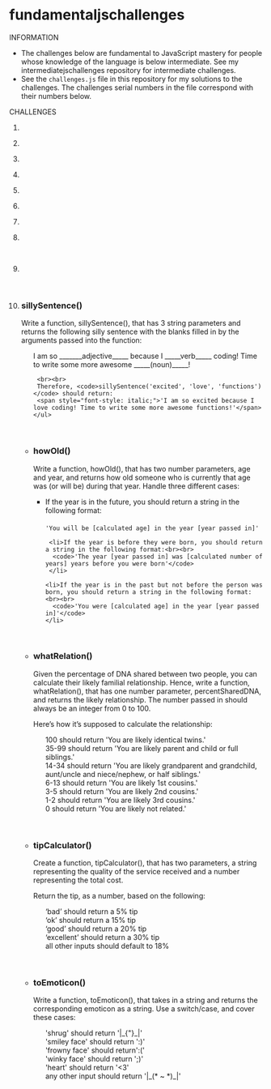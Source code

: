 # fundamentaljschallenges
INFORMATION
<ul>
 <li>The challenges below are fundamental to JavaScript mastery for people whose knowledge of the language is below intermediate. See my intermediatejschallenges repository for intermediate challenges.</li>
 <li>See the <code>challenges.js</code> file in this repository for my solutions to the challenges. The challenges serial numbers in the file correspond with their numbers below.</li>
 </ul>
 
 <p>CHALLENGES</p>
 <ol>
  <li>
   <p><strong></strong></p>
   <p></p>
  </li>
 <li>
   <p><strong></strong></p>
   <p></p>
  </li>
 <li>
   <p><strong></strong></p>
   <p></p>
  </li>
 <li>
   <p><strong></strong></p>
   <p></p>
  </li>
 <li>
   <p><strong></strong></p>
   <p></p>
  </li>
 <li>
   <p><strong></strong></p>
   <p></p>
  </li>
 <li>
   <p><strong></strong></p>
   <p></p>
  </li>
 <li>
   <p><strong></strong></p>
   <p></p>
  </li>
 
 <p> &nbsp; </p>
 <li>
   <p><strong></strong></p>
   <p></p>
  </li>
 
 <p> &nbsp; </p>
 <li>
   <h3><strong>sillySentence()</strong></h3>
   <p>
    Write a function, sillySentence(), that has 3 string parameters and returns the following silly sentence with the blanks filled in by the arguments passed into the function:
    <ul>
     I am so _______adjective_____ because I _____verb_____ coding! Time to write some more awesome _____(noun)_____!
     
     <br><br>
     Therefore, <code>sillySentence('excited', 'love', 'functions')</code> should return:
     <span style="font-style: italic;">'I am so excited because I love coding! Time to write some more awesome functions!'</span>
    </ul>
   </p>
  </li>
 
 <p> &nbsp; </p>
 <li>
   <h3><strong>howOld()</strong></h3>
   <p>
    Write a function, howOld(), that has two number parameters, age and year, and returns how old someone who is currently that age was (or will be) during that year. Handle three different cases:
   <ul>
     <li>If the year is in the future, you should return a string in the following format:<br><br>
      <code>'You will be [calculated age] in the year [year passed in]'</code>
     </li>
      
     <li>If the year is before they were born, you should return a string in the following format:<br><br>
      <code>'The year [year passed in] was [calculated number of years] years before you were born'</code>
     </li>

    <li>If the year is in the past but not before the person was born, you should return a string in the following format:<br><br>
      <code>'You were [calculated age] in the year [year passed in]'</code>
    </li>
  </ul>
  </p>
  </li>
 
  <p> &nbsp; </p>
 <li>
   <h3><strong>whatRelation()</strong></h3>
   <p>
    Given the percentage of DNA shared between two people, you can calculate their likely familial relationship. Hence, write a function, whatRelation(), that has one number parameter, percentSharedDNA, and returns the likely relationship. The number passed in should always be an integer from 0 to 100.

  <p>Here’s how it’s supposed to calculate the relationship:</p>
  <ul>
     100 should return 'You are likely identical twins.'<br>
     35-99 should return 'You are likely parent and child or full siblings.'<br>
     14-34 should return 'You are likely grandparent and grandchild, aunt/uncle and niece/nephew, or half siblings.'<br>
     6-13 should return 'You are likely 1st cousins.'<br>
     3-5 should return 'You are likely 2nd cousins.'<br>
     1-2 should return 'You are likely 3rd cousins.'<br>
     0 should return 'You are likely not related.'
  </ul>
   </p>
  </li>
 
 <p> &nbsp; </p>
 <li>
   <h3><strong>tipCalculator()</strong></h3>
   <p>
    Create a function, tipCalculator(), that has two parameters, a string representing the quality of the service received and a number representing the total cost.
   <p>
     Return the tip, as a number, based on the following:
     <ul>
       ‘bad’ should return a 5% tip<br>
       ‘ok’ should return a 15% tip<br>
       ‘good’ should return a 20% tip<br>
       ‘excellent’ should return a 30% tip<br>
       all other inputs should default to 18%
     </ul>
  </p>
   </p>
  </li>
 
 <p> &nbsp; </p>
 <li>
   <h3><strong>toEmoticon()</strong></h3>
   <p>
     Write a function, toEmoticon(), that takes in a string and returns the corresponding emoticon as a string. Use a switch/case, and cover these cases:
     <ul>
      'shrug' should return '|_{"}_|'<br>
      'smiley face' should return ':)'<br>
      'frowny face' should return':('<br>
      'winky face' should return ';)'<br>
      'heart' should return '<3'<br>
      any other input should return '|_(* ~ *)_|'
    </ul>
   </p>
  </li>
 </ol>
 
 
